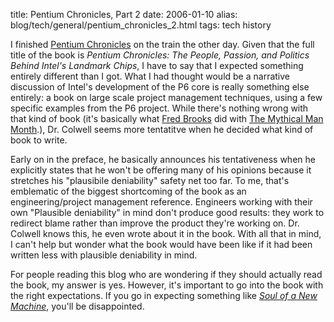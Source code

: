 title: Pentium Chronicles, Part 2
date: 2006-01-10
alias: blog/tech/general/pentium_chronicles_2.html
tags: tech history

I finished <a href="/pentium_chronicles">Pentium Chronicles</a> on the
train the other day. Given that the full
title of the book is <i>Pentium Chronicles: The People, Passion, and
Politics Behind Intel's Landmark Chips</i>, I have to say that I
expected something entirely different than I got. What I had thought
would be a narrative discussion of Intel's development of the P6 core
is really something else entirely: a book on large scale project
management techniques, using a few specific examples from the P6
project. While there's nothing wrong with that kind of book (it's
basically what <a href="http://www.cs.unc.edu/~brooks/">Fred
Brooks</a> did with <a
href="http://www.amazon.com/gp/product/0201835959/103-2221210-9905457?v=glance&n=283155">The
Mythical Man Month</a>.), Dr. Colwell seems more tentatitve when he
decided what kind of book to write.

Early on in the preface, he basically announces his tentativeness when
he explicitly states that he won't be offering many of his opinions
because it stretches his "plausibile deniability" safety net too
far. To me, that's emblematic of the biggest shortcoming of the book
as an engineering/project management reference. Engineers working with
their own "Plausible deniability" in mind don't produce good results:
they work to redirect blame rather than improve the product they're
working on.  Dr. Colwell knows this, he even wrote about it in the
book. With all that in mind, I can't help but wonder what the book
would have been like if it had been written less with plausible
deniability in mind.

For people reading this blog who are wondering if they should actually
read the book, my answer is yes. However, it's important to go into
the book with the right expectations. If you go in expecting something
like <a
href="http://www.amazon.com/gp/product/0316491977/103-2221210-9905457?v=glance&n=283155"><i>Soul
of a New Machine</i></a>, you'll be disappointed.
